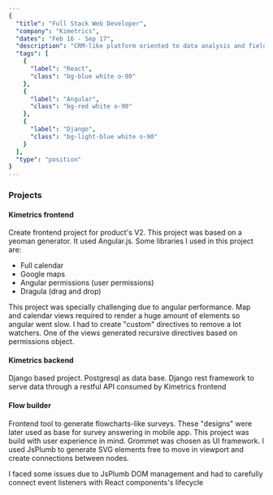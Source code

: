 ```yaml
---
{
  "title": "Full Stack Web Developer",
  "company": "Kimetrics",
  "dates": "Feb 16 - Sep 17",
  "description": "CRM-like platform oriented to data analysis and field management. Staff on field uses a mobile app connected to a web platform feeding the data warehouse. Working as full-stack web developer, leader of frontend and backend projects.",
  "tags": [
    {
      "label": "React",
      "class": "bg-blue white o-90"
    },
    {
      "label": "Angular",
      "class": "bg-red white o-90"
    },
    {
      "label": "Django",
      "class": "bg-light-blue white o-90"
    }
  ],
  "type": "position"
}
---
```

<div class="f6">
  <h3>Projects</h3>
  <h4>Kimetrics frontend</h4>
  <p>
    Create frontend project for product's V2. This project was based on a yeoman generator. It used Angular.js. Some libraries I used in this project are:
  </p>

  - Full calendar
  - Google maps
  - Angular permissions (user permissions)
  - Dragula (drag and drop)

  <p>
    This project was specially challenging due to angular performance. Map and calendar views required to render a huge amount of elements so angular went slow. I had to create "custom" directives to remove a lot watchers. One of the views generated recursive directives based on permissions object.
  </p>

  <h4>Kimetrics backend</h4>
  <p>
    Django based project. Postgresql as data base. Django rest framework to serve data through a restful API consumed by Kimetrics frontend
  </p>

  <h4>Flow builder</h4>
  <p>
    Frontend tool to generate flowcharts-like surveys. These "designs" were later used as base for survey answering in mobile app. This project was build with user experience in mind. Grommet was chosen as UI framework. I used JsPlumb to generate SVG elements free to move in viewport and create connections between nodes.
  </p>
  <p>I faced some issues due to JsPlumb DOM management and had to carefully connect event listeners with React components's lifecycle</p>

</div>